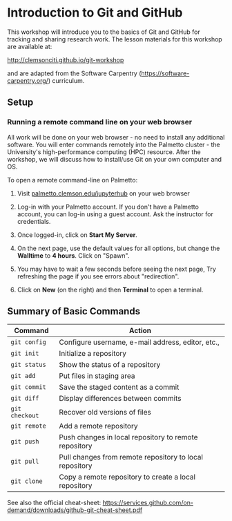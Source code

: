 
# Introduction to Git and GitHub

This workshop will introduce you to the basics
of Git and GitHub for tracking and sharing research work.
The lesson materials for this workshop are available at:

http://clemsonciti.github.io/git-workshop

and are adapted from the Software Carpentry
(https://software-carpentry.org/) curriculum.

## Setup

### Running a remote command line on your web browser

All work will be done on your web browser - no need to
install any additional software. 
You will enter commands remotely into the Palmetto cluster - the
University's high-performance computing (HPC) resource.
After the workshop, we will discuss how to install/use
Git on your own computer and OS.

To open a remote command-line on Palmetto:

1. Visit [palmetto.clemson.edu/jupyterhub](palmetto.clemson.edu/jupyterhub)
on your web browser

2. Log-in with your Palmetto account. If you don't have a Palmetto
account, you can log-in using a guest account. Ask the instructor
for credentials.

3. Once logged-in, click on **Start My Server**.

4. On the next page, use the default values for all options,
but change the **Walltime** to **4 hours**. Click on "Spawn".

5. You may have to wait a few seconds before seeing the next page,
Try refreshing the page if you see errors about "redirection".

6. Click on **New** (on the right) and then **Terminal** to open
a terminal.

## Summary of Basic Commands

| Command       | Action                                            |
|---------------|---------------------------------------------------|
| `git config`  | Configure username, e-mail address, editor, etc., |
| `git init`    | Initialize a repository                           |
| `git status`  | Show the status of a repository                   |
| `git add`     | Put files in staging area                         |
| `git commit`  | Save the staged content as a commit               |
| `git diff`    | Display differences between commits               |
| `git checkout` | Recover old versions of files                    |
| `git remote`  | Add a remote repository                           |
| `git push`    | Push changes in local repository to remote repository |
| `git pull`    | Pull changes from remote repository to local repository |
| `git clone`   | Copy a remote repository to create a local repository |

See also the official cheat-sheet: https://services.github.com/on-demand/downloads/github-git-cheat-sheet.pdf
